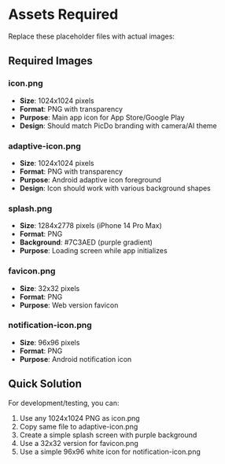 # Assets Required

Replace these placeholder files with actual images:

## Required Images

### icon.png
- **Size**: 1024x1024 pixels
- **Format**: PNG with transparency
- **Purpose**: Main app icon for App Store/Google Play
- **Design**: Should match PicDo branding with camera/AI theme

### adaptive-icon.png  
- **Size**: 1024x1024 pixels
- **Format**: PNG with transparency
- **Purpose**: Android adaptive icon foreground
- **Design**: Icon should work with various background shapes

### splash.png
- **Size**: 1284x2778 pixels (iPhone 14 Pro Max)
- **Format**: PNG
- **Background**: #7C3AED (purple gradient)
- **Purpose**: Loading screen while app initializes

### favicon.png
- **Size**: 32x32 pixels
- **Format**: PNG
- **Purpose**: Web version favicon

### notification-icon.png
- **Size**: 96x96 pixels
- **Format**: PNG
- **Purpose**: Android notification icon

## Quick Solution

For development/testing, you can:
1. Use any 1024x1024 PNG as icon.png
2. Copy same file to adaptive-icon.png
3. Create a simple splash screen with purple background
4. Use a 32x32 version for favicon.png
5. Use a simple 96x96 white icon for notification-icon.png
